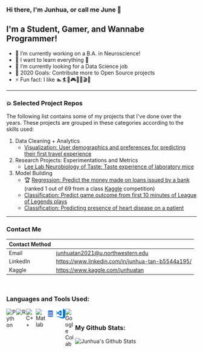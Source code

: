 ### Hi there, I'm Junhua, or call me June 👋

## I'm a Student, Gamer, and Wannabe Programmer!
- 🔬 I’m currently working on a B.A. in Neuroscience!
- 🌱 I want to learn everything 🤣
- 👯 I’m currently looking for a Data Science job
- 🥅 2020 Goals: Contribute more to Open Source projects
- ⚡ Fun fact: I like 🏊🏄🎿🎮🎸🎤🎬📖

---

### 💥 Selected Project Repos

The following list contains some of my projects that I've done over the years. These projects are grouped in these categories according to the skills used:

1. Data Cleaning + Analytics
    - [Visualization: User demographics and preferences for predicting their first travel experience](https://github.com/mataiscat/junhuatan_portfolio.github.io/tree/master/Travel%20Location)
2. Research Projects: Experimentations and Metrics
    - [Lee Lab Neurobiology of Taste: Taste experience of laboratory mice](https://github.com/mataiscat/junhuatan_portfolio.github.io/tree/master/Taste%20Experience)
3. Model Building
    - 🏆 [Regression: Predict the money made on loans issued by a bank](https://github.com/mataiscat/junhuatan_portfolio.github.io/tree/master/Bank%20Loan%20Decision) (ranked 1 out of 69 from a class [Kaggle](https://www.kaggle.com/c/nustat3013reg) competition)
    - [Classification: Predict game outcome from first 10 minutes of League of Legends plays](https://github.com/mataiscat/junhuatan_portfolio.github.io/tree/master/MOBA%20Game%20Outcome)
    - [Classification: Predicting presence of heart disease on a patient](https://github.com/mataiscat/STAT301-2-final-project)

---

### Contact Me

| Contact Method |  |
| --- | --- |
| Email | junhuatan2021@u.northwestern.edu |
| LinkedIn | https://www.linkedin.com/in/junhua-tan-b5544a195/ |
| Kaggle | https://www.kaggle.com/junhuatan |

<br />

### Languages and Tools Used:

<img align="left" alt="Python" width="26px" src="https://cdn3.iconfinder.com/data/icons/logos-and-brands-adobe/512/267_Python-512.png" />
<img align="left" alt="R" width="26px" src="https://www.r-project.org/logo/Rlogo.svg" />
<img align="left" alt="C++" width="26px" src="https://user-images.githubusercontent.com/42747200/46140125-da084900-c26d-11e8-8ea7-c45ae6306309.png" />
<img align="left" alt="Matlab" width="26px" src="https://upload.wikimedia.org/wikipedia/commons/2/21/Matlab_Logo.png" />
<img align="left" alt="SQL" width="26px" src="https://raw.githubusercontent.com/github/explore/80688e429a7d4ef2fca1e82350fe8e3517d3494d/topics/sql/sql.png" />
<img align="left" alt="Visual Studio Code" width="26px" src="https://raw.githubusercontent.com/github/explore/80688e429a7d4ef2fca1e82350fe8e3517d3494d/topics/visual-studio-code/visual-studio-code.png" />
<img align="left" alt="Google Colab" width="26px" src="https://colab.research.google.com/img/colab_favicon_256px.png" />

<br />

### My Github Stats:

<img align="left" alt="Junhua's Github Stats" src="https://github-readme-stats.vercel.app/api?username=mataiscat&show_icons=true&hide_border=true" />
